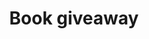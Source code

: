---
title: Book giveaway
image: btvwag2.jpg
description: Big thanks to O'Reilly for donating books to Btvwag!
category: carousel
---